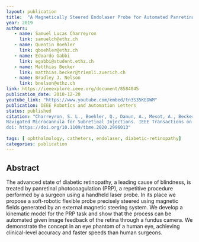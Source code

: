 ```yaml
---
layout: publication
title:  "A Magnetically Steered Endolaser Probe for Automated Panretinal Photocoagulation"
year: 2019
authors: 
   - name: Samuel Lucas Charreyron
     link: samuelch@ethz.ch
   - name: Quentin Boehler
     link: qboehler@ethz.ch
   - name: Edoardo Gabbi
     link: egabbi@student.ethz.ch
   - name: Matthias Becker
     link: matthias.becker@triemli.zuerich.ch
   - name: Bradley J. Nelson
     link: bnelson@ethz.ch
link: https://ieeexplore.ieee.org/document/8584045
publication_date: 2018-12-20
youtube_link: "https://www.youtube.com/embed/tn3S35KEDWM"
publication: IEEE Robotics and Automation Letters
status: published
citation: "Charreyron, S. L., Boehler, Q., Danun, A., Mesot, A., Becker, M., & Nelson, B. J. (2020). A Magnetically
Navigated Microcannula for Subretinal Injections. IEEE Transactions on Biomedical Engineering.
doi: https://doi.org/10.1109/tbme.2020.2996013"
   
tags: [ ophthalmology, catheters, endolaser, diabetic-retinopathy]
categories: publication
---
```


## Abstract ##
The advanced state of diabetic retinopathy, a leading cause of blindness, is treated by panretinal photocoagulation
(PRP), a repetitive procedure performed by a surgeon using a handheld laser probe. In its place we propose a
soft-robotic flexible probe precisely steered using magnetic fields generated by an external magnetic steering system.
We develop a kinematic model for the PRP task and show that the process can be automated given image feedback of the
retina through a fundus camera. We demonstrate the concept in an eye phantom of a human eye, achieving clinical-level
accuracy and faster speeds than human surgeons.
